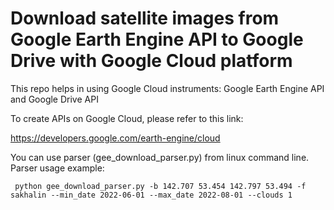 
# Download satellite images from Google Earth Engine API to Google Drive with Google Cloud platform
This repo helps in using Google Cloud instruments: Google Earth Engine API and Google Drive API

To create APIs on Google Cloud, please refer to this link:

https://developers.google.com/earth-engine/cloud

You can use parser (gee_download_parser.py) from linux command line.
Parser usage example:
<pre><code> python gee_download_parser.py -b 142.707 53.454 142.797 53.494 -f sakhalin --min_date 2022-06-01 --max_date 2022-08-01 --clouds 1 <code><pre>

